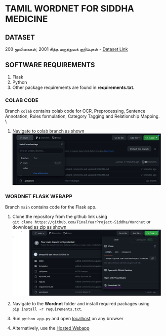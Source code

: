 # TAMIL WORDNET FOR SIDDHA MEDICINE

## DATASET
200 மூலிகைகள்; 2001 சித்த மருத்துவக்  குறிப்புகள் - [Dataset Link](https://drive.google.com/file/d/1J5jMcgrMMK9qSGoCRxL9TBuf9xXQ5YYz/view?usp=sharing) 

## SOFTWARE REQUIREMENTS
1. Flask
2. Python
3. Other package requirements are found in **requirements.txt**.

### COLAB CODE
Branch `colab` contains colab code for OCR, Preprocessing, Sentence Annotation, Rules formulation, Category Tagging and Relationship Mapping. \
1. Navigate to colab branch as shown \
![Branch](branch.png)

### WORDNET FLASK WEBAPP
Branch `main` contains code for the Flask app.

1. Clone the repository from the github link using \
`git clone https://github.com/FinalYearProject-Siddha/Wordnet` or download as zip as shown \
![Downloadzip](zipcode.png)

2. Navigate to the **Wordnet** folder and install required packages using \
`pip install -r requirements.txt`.

3. Run `python app.py` and open [localhost](http://localhost:5000) on any browser 

4. Alternatively, use the [Hosted Webapp](https://wordnet.vercel.app) 